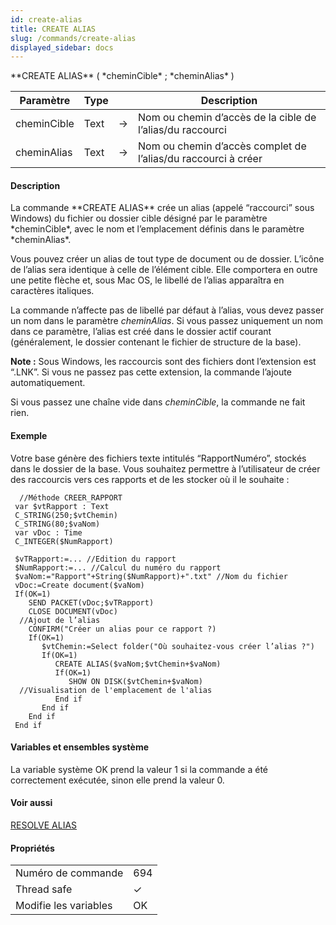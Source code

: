 ```yaml
---
id: create-alias
title: CREATE ALIAS
slug: /commands/create-alias
displayed_sidebar: docs
---
```


<!--REF #_command_.CREATE ALIAS.Syntax-->**CREATE ALIAS** ( *cheminCible* ; *cheminAlias* )<!-- END REF-->
<!--REF #_command_.CREATE ALIAS.Params-->
| Paramètre | Type |  | Description |
| --- | --- | --- | --- |
| cheminCible | Text | &#8594;  | Nom ou chemin d’accès de la cible de l’alias/du raccourci |
| cheminAlias | Text | &#8594;  | Nom ou chemin d’accès complet de l’alias/du raccourci à créer |

<!-- END REF-->

#### Description 

<!--REF #_command_.CREATE ALIAS.Summary-->La commande **CREATE ALIAS** crée un alias (appelé “raccourci” sous Windows) du fichier ou dossier cible désigné par le paramètre *cheminCible*, avec le nom et l’emplacement définis dans le paramètre *cheminAlias*.<!-- END REF--> 

Vous pouvez créer un alias de tout type de document ou de dossier. L’icône de l’alias sera identique à celle de l’élément cible. Elle comportera en outre une petite flèche et, sous Mac OS, le libellé de l’alias apparaîtra en caractères italiques. 

La commande n’affecte pas de libellé par défaut à l’alias, vous devez passer un nom dans le paramètre *cheminAlias*. Si vous passez uniquement un nom dans ce paramètre, l’alias est créé dans le dossier actif courant (généralement, le dossier contenant le fichier de structure de la base). 

**Note :** Sous Windows, les raccourcis sont des fichiers dont l’extension est “.LNK”. Si vous ne passez pas cette extension, la commande l’ajoute automatiquement. 

Si vous passez une chaîne vide dans *cheminCible*, la commande ne fait rien.

#### Exemple 

Votre base génère des fichiers texte intitulés “RapportNuméro”, stockés dans le dossier de la base. Vous souhaitez permettre à l’utilisateur de créer des raccourcis vers ces rapports et de les stocker où il le souhaite :

```4d
  //Méthode CREER_RAPPORT
 var $vtRapport : Text
 C_STRING(250;$vtChemin)
 C_STRING(80;$vaNom)
 var vDoc : Time
 C_INTEGER($NumRapport)
 
 $vTRapport:=... //Edition du rapport
 $NumRapport:=... //Calcul du numéro du rapport
 $vaNom:="Rapport"+String($NumRapport)+".txt" //Nom du fichier
 vDoc:=Create document($vaNom)
 If(OK=1)
    SEND PACKET(vDoc;$vTRapport)
    CLOSE DOCUMENT(vDoc)
  //Ajout de l’alias
    CONFIRM("Créer un alias pour ce rapport ?)
    If(OK=1)
       $vtChemin:=Select folder("Où souhaitez-vous créer l’alias ?")
       If(OK=1)
          CREATE ALIAS($vaNom;$vtChemin+$vaNom)
          If(OK=1)
             SHOW ON DISK($vtChemin+$vaNom)
  //Visualisation de l'emplacement de l'alias
          End if
       End if
    End if
 End if
```

#### Variables et ensembles système 

La variable système OK prend la valeur 1 si la commande a été correctement exécutée, sinon elle prend la valeur 0.

#### Voir aussi 

[RESOLVE ALIAS](resolve-alias.md)  

#### Propriétés

|  |  |
| --- | --- |
| Numéro de commande | 694 |
| Thread safe | &check; |
| Modifie les variables | OK |


